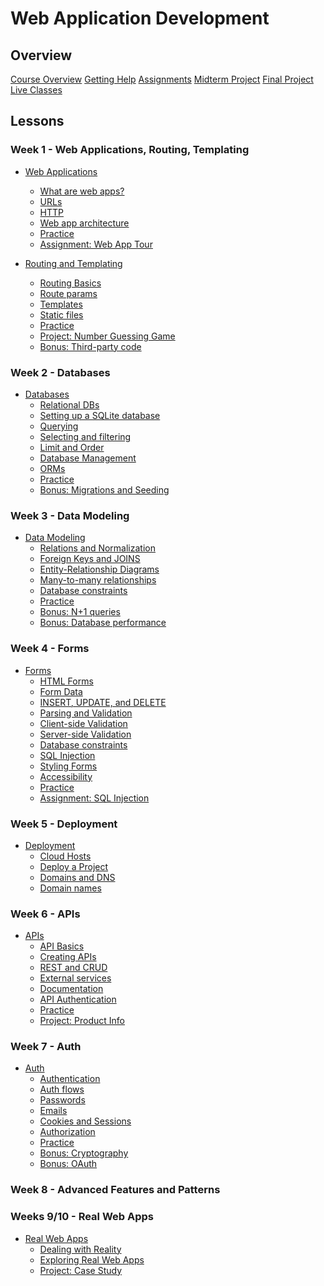 # Web Application Development

## Overview

[Course Overview](web-application-development.md)
[Getting Help](lessons/asking-for-help.md)
[Assignments](lessons/assignments.md)
[Midterm Project](lessons/midterm-project.md)
[Final Project](lessons/final-project.md)
[Live Classes](lessons/live-classes.md)

## Lessons

### Week 1 - Web Applications, Routing, Templating

- [Web Applications](lessons/web-apps.md)
  - [What are web apps?](lessons/web-apps/what-are-web-apps.md)
  - [URLs](lessons/web-apps/urls.md)
  - [HTTP](lessons/web-apps/http.md)
  - [Web app architecture](lessons/web-apps/web-app-architecture.md)
  - [Practice](lessons/web-apps/practice.md)
  - [Assignment: Web App Tour](lessons/web-apps/project.md)

- [Routing and Templating](lessons/routing-templating.md)
  - [Routing Basics](lessons/routing/basics.md)
  - [Route params](lessons/routing/params.md)
  - [Templates](lessons/templates/basics.md)
  - [Static files](lessons/routing/static.md)
  - [Practice](lessons/templates/practice.md)
  - [Project: Number Guessing Game](lessons/templates/project.md)
  - [Bonus: Third-party code](lessons/routing/third-party-code.md)

### Week 2 - Databases

- [Databases](lessons/databases.md) 
  - [Relational DBs](lessons/databases/relational-dbs.md)
  - [Setting up a SQLite database](lessons/databases/setting-up-sqlite.md)
  - [Querying](lessons/databases/querying.md)
  - [Selecting and filtering](lessons/databases/selecting-and-filtering.md)
  - [Limit and Order](lessons/databases/limit-and-order.md)
  - [Database Management](lessons/databases/management.md)
  - [ORMs](lessons/databases/orms.md)
  - [Practice](lessons/databases/practice.md)
  - [Bonus: Migrations and Seeding](lessons/databases/migrations-and-seeding.md)

### Week 3 - Data Modeling

- [Data Modeling](lessons/data-modeling.md)
  - [Relations and Normalization](lessons/data-modeling/relations-and-normalization.md)
  - [Foreign Keys and JOINS](lessons/data-modeling/fk-join.md)
  - [Entity-Relationship Diagrams](lessons/data-modeling/erds.md)
  - [Many-to-many relationships](lessons/data-modeling/many-to-many.md)
  - [Database constraints](lessons/data-modeling/database-constraints.md)
  - [Practice](lessons/data-modeling/practice.md)
  - [Bonus: N+1 queries](lessons/data-modeling/n-plus-one.md)
  - [Bonus: Database performance](lessons/data-modeling/explain-indexes-tuning.md)

### Week 4 - Forms

- [Forms](lessons/forms.md)
  - [HTML Forms](lessons/forms/html-forms.md)
  - [Form Data](lessons/forms/form-data.md)
  - [INSERT, UPDATE, and DELETE](lessons/forms/insert-update.md)
  - [Parsing and Validation](lessons/forms/parsing-and-validation.md)
  - [Client-side Validation](lessons/forms/client-side-validation.md)
  - [Server-side Validation](lessons/forms/server-side-validation.md)
  - [Database constraints](lessons/forms/database-constraints.md)
  - [SQL Injection](lessons/forms/sql-injection.md)
  - [Styling Forms](lessons/forms/styling-forms.md)
  - [Accessibility](lessons/forms/accessibility.md)
  - [Practice](lessons/forms/practice.md)
  - [Assignment: SQL Injection](lessons/forms/assignment.md)

### Week 5 - Deployment

- [Deployment](lessons/deployment.md)
  - [Cloud Hosts](lessons/deployment/hosts.md)
  - [Deploy a Project](lessons/deployment/project.md)
  - [Domains and DNS](lessons/deployment/dns.md)
  - [Domain names](lessons/deployment/domains.md)

### Week 6 - APIs

- [APIs](lessons/apis.md)
  - [API Basics](lessons/apis/basics.md)
  - [Creating APIs](lessons/apis/creating-apis.md)
  - [REST and CRUD](lessons/apis/rest-and-crud.md)
  - [External services](lessons/apis/services.md)
  - [Documentation](lessons/apis/documentation.md)
  - [API Authentication](lessons/apis/authentication.md)
  - [Practice](lessons/apis/practice.md)
  - [Project: Product Info](lessons/apis/project.md)

### Week 7 - Auth

- [Auth](lessons/auth.md)
  - [Authentication](lessons/auth/authentication.md)
  - [Auth flows](lessons/auth/flow.md)
  - [Passwords](lessons/auth/passwords.md)
  - [Emails](lessons/auth/email.md)
  - [Cookies and Sessions](lessons/auth/cookies.md)
  - [Authorization](lessons/auth/authorization.md)
  - [Practice](lessons/auth/practice.md)
  - [Bonus: Cryptography](lessons/auth/cryptography.md)
  - [Bonus: OAuth](lessons/auth/oauth.md)

### Week 8 - Advanced Features and Patterns

<!--
- Advanced templating
- Libraries
- Caching
- Role-based Auth 
- Architecture
- [MVC](lessons/real-web-apps/mvc.md)
- [Testing](lessons/real-web-apps/testing.md)
- [Bonus: AI Chatbot](lessons/real-web-apps/bonus-chatbot.md)
-->

### Weeks 9/10 - Real Web Apps

- [Real Web Apps](lessons/real-web-apps.md)
  - [Dealing with Reality](lessons/real-web-apps/reality.md)
  - [Exploring Real Web Apps](lessons/real-web-apps/exploring.md)
  - [Project: Case Study](lessons/real-web-apps/case-study.md)
<!--
  - [Further Exploration](lessons/real-web-apps/explore.md)
  - [Debugging](lessons/real-web-apps/debugging.md)
  - [Real Databases](lessons/real-web-apps/databases.md)
  - [Practice](lessons/real-web-apps/practice.md)
-->

